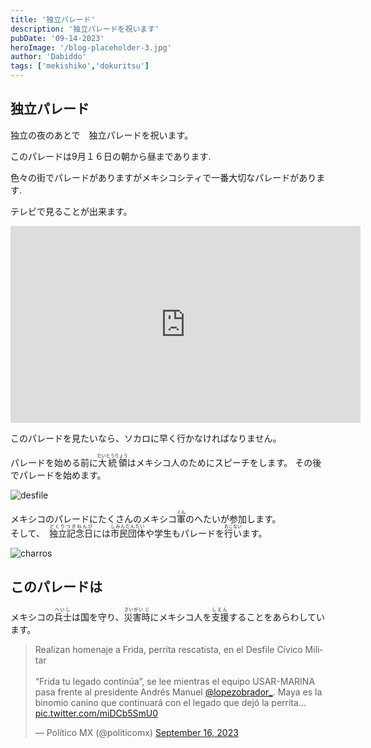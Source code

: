 ```yaml
---
title: '独立パレード'
description: '独立パレードを祝います'
pubDate: '09-14-2023'
heroImage: '/blog-placeholder-3.jpg'
author: 'Dabiddo'
tags: ['mekishiko','dokuritsu']
---
```


## 独立パレード

独立の夜のあとで　独立パレードを祝います。

このパレードは9月１６日の朝から昼まであります.

色々の街でパレードがありますがメキシコシティで一番大切なパレードがあります.

テレビで見ることが出来ます。
<div class="grid m-5 place-items-center">

<iframe width="560" height="315" src="https://www.youtube.com/embed/5F64NrKLVYk?si=x1lDnhqMW99KeMh0" title="YouTube video player" frameborder="0" allow="accelerometer; autoplay; clipboard-write; encrypted-media; gyroscope; picture-in-picture; web-share" allowfullscreen></iframe>
</div>

このパレードを見たいなら、ソカロに早く行かなければなりません。

パレードを始める前に<ruby>大統領<rp>（</rp><rt> だいとうりょう </rt><rp>）</rp></ruby>はメキシコ人のためにスピーチをします。
その後でパレードを始めます。

<div class="grid m-5 place-items-center max-w-l">

![desfile](https://www.unioncdmx.mx/wp-content/uploads/2022/09/desfile-militar-invitacion-1024x576.jpg)
</div>

メキシコのパレードにたくさんのメキシコ<ruby>軍<rp>(</rp><rt>ぐん</rt><rp>)</rp></ruby>のへたいが参加します。
</br>そして、　<ruby>独立記念日<rp>（</rp><rt>どくりつきねんび</rt><rp>）</rp></ruby>には<ruby>市民団体<rp>（</rp><rt> しみんだんたい </rt><rp>）</rp></ruby>や学生もパレードを<ruby>行い<rp>（</rp><rt>おこない</rt><rp>）</rp></ruby>ます。

<div class="grid m-5 place-items-center max-w-l">
<div class="m-5">

![charros](https://www.protocolo.com.mx/wp-content/uploads/desfile16-27.jpg)
</div>

</div>

## このパレードは
メキシコの<ruby>兵士<rp>（</rp><rt> へいし </rt><rp>）</rp></ruby>は国を守り、<ruby>災害時<rp>（</rp><rt> さいがい じ</rt><rp>）</rp></ruby>にメキシコ人を<ruby>支援<rp>（</rp><rt> しえん </rt><rp>）</rp></ruby>することをあらわしています。

<div class="grid m-5 place-items-center max-w-l">
<blockquote class="twitter-tweet"><p lang="es" dir="ltr">Realizan homenaje a Frida, perrita rescatista, en el Desfile Cívico Militar<br><br>“Frida tu legado continúa”, se lee mientras el equipo USAR-MARINA pasa frente al presidente Andrés Manuel <a href="https://twitter.com/lopezobrador_?ref_src=twsrc%5Etfw">@lopezobrador_</a>. Maya es la binomio canino que continuará con el legado que dejó la perrita… <a href="https://t.co/miDCb5SmU0">pic.twitter.com/miDCb5SmU0</a></p>&mdash; Político MX (@politicomx) <a href="https://twitter.com/politicomx/status/1703110036887674963?ref_src=twsrc%5Etfw">September 16, 2023</a></blockquote> <script async src="https://platform.twitter.com/widgets.js" charset="utf-8"></script>
</div>



<style>
    #content {
        font-size:20px;
    }
    #content>h1 {
        font-size:40px;
        font-weight:bold;
    }
    #content>h2 {
        font-size:35px;
        font-weight:bold;
    }
    #content>h2 {
        font-size:30px;
        font-weight:bold;
    }
    #content>h3 {
        font-size:25px;
        font-weight:bold;
    }
    #content>h3 {
        font-size:20px;
        font-weight:bold;
    }
</style>